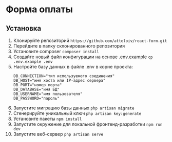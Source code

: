 # Форма оплаты

## Установка

1. Клонируйте репозиторий `https://github.com/atteloiv/react-form.git`
2. Перейдите в папку склонированного репозитория
3. Установите composer `composer install`
4. Создайте новый файл конфигурации на основе .env.example `cp .env.example .env`
5. Настройте базу данных в файле .env в корне проекта:
    ```
    DB_CONNECTION="тип используемого соединения"
    DB_HOST="имя хоста или IP-адрес сервера"
    DB_PORT="номер порта"
    DB_DATABASE="имя БД"
    DB_USERNAME="имя пользователя"
    DB_PASSWORD="пароль"
    ```
6. Запустите миграцию базы данных `php artisan migrate`
7. Сгенерируйте уникальный ключ `php artisan key:generate`
8. Установите пакеты `npm install`
9. Запустите окружение для локальной фронтенд-разработки `npm run dev`
10. Запустите веб-сервер `php artisan serve`
